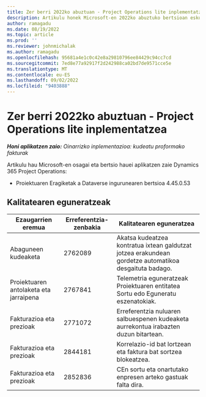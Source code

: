 ```yaml
---
title: Zer berri 2022ko abuztuan - Project Operations lite inplementatzea
description: Artikulu honek Microsoft-en 2022ko abuztuko bertsioan eskuragarri dauden kalitate eguneratzeei buruzko informazioa eskaintzen du Dynamics 365 Project Operations lite inplementazioa.
author: ramagadu
ms.date: 08/19/2022
ms.topic: article
ms.prod: ''
ms.reviewer: johnmichalak
ms.author: ramagadu
ms.openlocfilehash: 95681a4e1c0c42e8a29810796ee84429c94cc7cd
ms.sourcegitcommit: 7ed8e77a92917f2d242988ca02bd7de9571cce5e
ms.translationtype: MT
ms.contentlocale: eu-ES
ms.lasthandoff: 09/02/2022
ms.locfileid: "9403888"
---
```

# <a name="whats-new-august-2022---project-operations-lite-deployment"></a>Zer berri 2022ko abuztuan - Project Operations lite inplementatzea

_**Honi aplikatzen zaio:** Oinarrizko inplementazioa: kudeatu proformako fakturak_

Artikulu hau Microsoft-en osagai eta bertsio hauei aplikatzen zaie Dynamics 365 Project Operations:

- Proiektuaren Eragiketak a Dataverse ingurunearen bertsioa 4.45.0.53

## <a name="quality-updates"></a>Kalitatearen eguneratzeak

| Ezaugarrien eremua | Erreferentzia-zenbakia | Kalitatearen eguneratzea |
| --- | --- | --- |
|   Abaguneen kudeaketa | 2762089 | Akatsa kudeatzea kontratua ixtean galdutzat jotzea erakundean gordetze automatikoa desgaituta badago.|
|Proiektuaren antolaketa eta jarraipena | 2767841 | Telemetria eguneratzeak Proiektuaren entitatea Sortu edo Eguneratu eszenatokiak.|
|Fakturazioa eta prezioak | 2771072 | Erreferentzia nuluaren salbuespenen kudeaketa aurrekontua irabazten duzun bitartean.|
|Fakturazioa eta prezioak | 2844181 |Korrelazio-id bat lortzean eta faktura bat sortzea blokeatzea.|
|Fakturazioa eta prezioak | 2852836 | CEn sortu eta onartutako enpresen arteko gastuak falta dira.|
